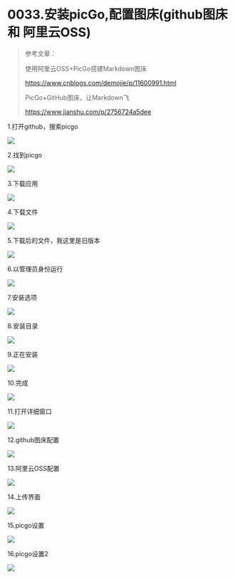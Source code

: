 # 0033.安装picGo,配置图床(github图床 和 阿里云OSS)

> 参考文章：
>
> 使用阿里云OSS+PicGo搭建Markdown图床
>
> https://www.cnblogs.com/demojie/p/11600991.html
>
> PicGo+GitHub图床，让Markdown飞
>
> https://www.jianshu.com/p/2756724a5dee

1.打开github，搜索picgo

![](https://my-markdown-picgo.oss-cn-shenzhen.aliyuncs.com/img/20200418232827.png)

2.找到picgo

![](https://my-markdown-picgo.oss-cn-shenzhen.aliyuncs.com/img/20200418232850.png)

3.下载应用

![](https://my-markdown-picgo.oss-cn-shenzhen.aliyuncs.com/img/20200418232903.png)

4.下载文件

![](https://my-markdown-picgo.oss-cn-shenzhen.aliyuncs.com/img/20200418232915.png)

5.下载后的文件，我这里是旧版本

![](https://my-markdown-picgo.oss-cn-shenzhen.aliyuncs.com/img/20200418232931.png)

6.以管理员身份运行

![](https://my-markdown-picgo.oss-cn-shenzhen.aliyuncs.com/img/20200418232948.png)

7.安装选项

![](https://my-markdown-picgo.oss-cn-shenzhen.aliyuncs.com/img/20200418233003.png)

8.安装目录

![](https://my-markdown-picgo.oss-cn-shenzhen.aliyuncs.com/img/20200418233015.png)

9.正在安装

![](https://my-markdown-picgo.oss-cn-shenzhen.aliyuncs.com/img/20200418233027.png)

10.完成

![](https://my-markdown-picgo.oss-cn-shenzhen.aliyuncs.com/img/20200418233047.png)

11.打开详细窗口

![](https://my-markdown-picgo.oss-cn-shenzhen.aliyuncs.com/img/20200418233103.png)

12.github图床配置

![](https://my-markdown-picgo.oss-cn-shenzhen.aliyuncs.com/img/20200418233118.png)

13.阿里云OSS配置

![](https://my-markdown-picgo.oss-cn-shenzhen.aliyuncs.com/img/20200418233133.png)

14.上传界面

![](https://my-markdown-picgo.oss-cn-shenzhen.aliyuncs.com/img/20200418233203.png)

15.picgo设置

![](https://my-markdown-picgo.oss-cn-shenzhen.aliyuncs.com/img/20200418233220.png)

16.picgo设置2

![](https://my-markdown-picgo.oss-cn-shenzhen.aliyuncs.com/img/20200418233238.png)

